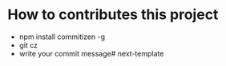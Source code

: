 # How to contributes this project
 - npm install commitizen -g
 - git cz
 - write your commit message# next-template
